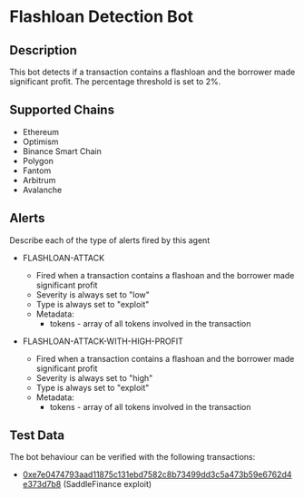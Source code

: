 # Flashloan Detection Bot

## Description

This bot detects if a transaction contains a flashloan and the borrower made significant profit. The percentage threshold is set to 2%.

## Supported Chains

- Ethereum
- Optimism
- Binance Smart Chain
- Polygon
- Fantom
- Arbitrum
- Avalanche

## Alerts

Describe each of the type of alerts fired by this agent

- FLASHLOAN-ATTACK

  - Fired when a transaction contains a flashoan and the borrower made significant profit
  - Severity is always set to "low"
  - Type is always set to "exploit"
  - Metadata:
    - tokens - array of all tokens involved in the transaction

- FLASHLOAN-ATTACK-WITH-HIGH-PROFIT
  - Fired when a transaction contains a flashoan and the borrower made significant profit
  - Severity is always set to "high"
  - Type is always set to "exploit"
  - Metadata:
    - tokens - array of all tokens involved in the transaction

## Test Data

The bot behaviour can be verified with the following transactions:

- [0xe7e0474793aad11875c131ebd7582c8b73499dd3c5a473b59e6762d4e373d7b8](https://etherscan.io/tx/0xe7e0474793aad11875c131ebd7582c8b73499dd3c5a473b59e6762d4e373d7b8) (SaddleFinance exploit)
